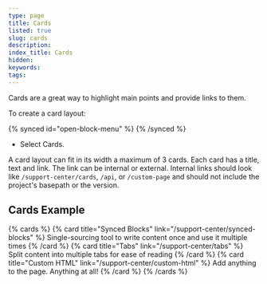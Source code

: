 ```yaml
---
type: page
title: Cards
listed: true
slug: cards
description: 
index_title: Cards
hidden: 
keywords: 
tags: 
---
```


Cards are a great way to highlight main points and provide links to them.

To create a card layout:

{% synced id="open-block-menu" %}
{% /synced %}

- Select Cards.

A card layout can fit in its width a maximum of 3 cards. Each card has a title, text and link. The link can be internal or external. Internal links should look like `/support-center/cards`, `/api`, or `/custom-page` and should not include the project's basepath or the version.

## Cards Example

{% cards %}
{% card title="Synced Blocks" link="/support-center/synced-blocks" %}
Single-sourcing tool to write content once and use it multiple times
{% /card %}
{% card title="Tabs" link="/support-center/tabs" %}
Split content into multiple tabs for ease of reading
{% /card %}
{% card title="Custom HTML" link="/support-center/custom-html" %}
Add anything to the page. Anything at all!
{% /card %}
{% /cards %}